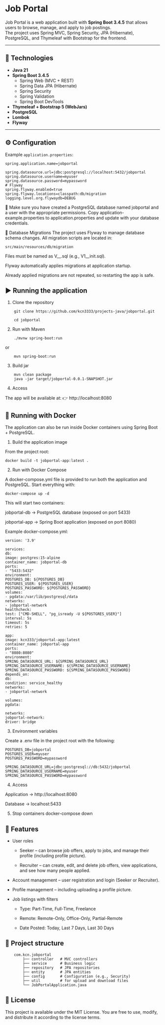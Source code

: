 # Job Portal

Job Portal is a web application built with **Spring Boot 3.4.5** that allows users to browse, manage, and apply to job postings.  
The project uses Spring MVC, Spring Security, JPA (Hibernate), PostgreSQL, and Thymeleaf with Bootstrap for the frontend.

---

## 🚀 Technologies

- **Java 21**
- **Spring Boot 3.4.5**
    - Spring Web (MVC + REST)
    - Spring Data JPA (Hibernate)
    - Spring Security
    - Spring Validation
    - Spring Boot DevTools
- **Thymeleaf + Bootstrap 5 (WebJars)**
- **PostgreSQL**
- **Lombok**
- **Flyway**

---

## ⚙️ Configuration

Example `application.properties`:

```properties
spring.application.name=jobportal

spring.datasource.url=jdbc:postgresql://localhost:5432/jobportal
spring.datasource.username=myuser
spring.datasource.password=mypassword
# Flyway
spring.flyway.enabled=true
spring.flyway.locations=classpath:db/migration
logging.level.org.flywaydb=DEBUG
```
🔑 Make sure you have created a PostgreSQL database named jobportal and a user with the appropriate permissions.
Copy application-example.properties to application.properties and update with your database credentials.

🔑 Database Migrations
The project uses Flyway to manage database schema changes.
All migration scripts are located in:
```
src/main/resources/db/migration
```

Files must be named as V<version>__<description>.sql (e.g., V1__init.sql).

Flyway automatically applies migrations at application startup.

Already applied migrations are not repeated, so restarting the app is safe.

## ▶️ Running the application
1. Clone the repository
```
    git clone https://github.com/kcn3333/projects-java/jobportal.git

    cd jobportal
```
2. Run with Maven
```
    ./mvnw spring-boot:run
```

or
```
    mvn spring-boot:run
```
3. Build jar
```
    mvn clean package
    java -jar target/jobportal-0.0.1-SNAPSHOT.jar
```
4. Access

The app will be available at:
👉 http://localhost:8080

## 🐳 Running with Docker

The application can also be run inside Docker containers using Spring Boot + PostgreSQL.

1. Build the application image

From the project root:
```
docker build -t jobportal-app:latest .
```
2. Run with Docker Compose

A docker-compose.yml file is provided to run both the application and PostgreSQL.
Start everything with:
```
docker-compose up -d
```
This will start two containers:

jobportal-db → PostgreSQL database (exposed on port 5433)

jobportal-app → Spring Boot application (exposed on port 8080)

Example docker-compose.yml:
```
version: '3.9'

services:
db:
image: postgres:15-alpine
container_name: jobportal-db
ports:
- "5433:5432"
environment:
POSTGRES_DB: ${POSTGRES_DB}
POSTGRES_USER: ${POSTGRES_USER}
POSTGRES_PASSWORD: ${POSTGRES_PASSWORD}
volumes:
- pgdata:/var/lib/postgresql/data
networks:
- jobportal-network
healthcheck:
test: ["CMD-SHELL", "pg_isready -U ${POSTGRES_USER}"]
interval: 5s
timeout: 5s
retries: 5

app:
image: kcn333/jobportal-app:latest
container_name: jobportal-app
ports:
- "8080:8080"
environment:
SPRING_DATASOURCE_URL: ${SPRING_DATASOURCE_URL}
SPRING_DATASOURCE_USERNAME: ${SPRING_DATASOURCE_USERNAME}
SPRING_DATASOURCE_PASSWORD: ${SPRING_DATASOURCE_PASSWORD}
depends_on:
db:
condition: service_healthy
networks:
- jobportal-network

volumes:
pgdata:

networks:
jobportal-network:
driver: bridge
```
3. Environment variables

Create a .env file in the project root with the following:
```
POSTGRES_DB=jobportal
POSTGRES_USER=myuser
POSTGRES_PASSWORD=mypassword

SPRING_DATASOURCE_URL=jdbc:postgresql://db:5432/jobportal
SPRING_DATASOURCE_USERNAME=myuser
SPRING_DATASOURCE_PASSWORD=mypassword
```
4. Access

Application → http://localhost:8080

Database → localhost:5433

5. Stop containers
   docker-compose down

## 📌 Features

- User roles

    - Seeker – can browse job offers, apply to jobs, and manage their profile (including profile picture).

    - Recruiter – can create, edit, and delete job offers, view applications, and see how many people applied.

- Account management – user registration and login (Seeker or Recruiter).

- Profile management – including uploading a profile picture.

- Job listings with filters

    - Type: Part-Time, Full-Time, Freelance

    - Remote: Remote-Only, Office-Only, Partial-Remote

    - Date Posted: Today, Last 7 Days, Last 30 Days

## 📂 Project structure
```
    com.kcn.jobportal
        ├── controller   # MVC controllers
        ├── service      # Business logic
        ├── repository   # JPA repositories
        ├── entity       # JPA entities
        ├── config       # Configuration (e.g., Security)
        ├── util         # for upload and download files
        └── JobPortalApplication.java
```
## 📜 License

This project is available under the MIT License.
You are free to use, modify, and distribute it according to the license terms.